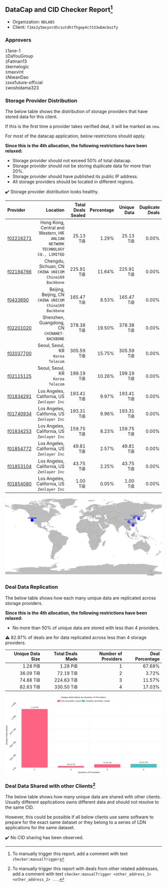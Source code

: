 ## DataCap and CID Checker Report[^1]
 - Organization: `NDLABS`
 - Client: `f1mx2y5mxynrd5csutdhtfhgep4ct533wbmcbozfy`
### Approvers
`1`1ane-1<br/>`1`DaYouGroup<br/>`1`Fatman13<br/>`1`kernelogic<br/>`1`maxvint<br/>`1`NiwanDao<br/>`1`sxxfuture-official<br/>`1`woshidama323

### Storage Provider Distribution
The below table shows the distribution of storage providers that have stored data for this client.

If this is the first time a provider takes verified deal, it will be marked as `new`.

For most of the datacap application, below restrictions should apply.

**Since this is the 4th allocation, the following restrictions have been relaxed:**
 - Storage provider should not exceed 50% of total datacap.
 - Storage provider should not be storing duplicate data for more than 20%.
 - Storage provider should have published its public IP address.
 - All storage providers should be located in different regions.

✔️ Storage provider distribution looks healthy.

| Provider                                              |                                                                        Location | Total Deals Sealed | Percentage | Unique Data | Duplicate Deals |
| :---------------------------------------------------- | ------------------------------------------------------------------------------: | -----------------: | ---------: | ----------: | --------------: |
| [f02216271](https://filfox.info/en/address/f02216271) | Hong Kong, Central and Western, HK<br/>`ANLIAN NETWORK TECHNOLOGY CO., LIMITED` |          25.13 TiB |      1.29% |   25.13 TiB |           0.00% |
| [f02194766](https://filfox.info/en/address/f02194766) |                       Chengdu, Sichuan, CN<br/>`CHINA UNICOM China169 Backbone` |         225.91 TiB |     11.64% |  225.91 TiB |           0.00% |
| [f0433690](https://filfox.info/en/address/f0433690)   |                       Beijing, Beijing, CN<br/>`CHINA UNICOM China169 Backbone` |         165.47 TiB |      8.53% |  165.47 TiB |           0.00% |
| [f02201020](https://filfox.info/en/address/f02201020) |                                 Shenzhen, Guangdong, CN<br/>`CHINANET-BACKBONE` |         378.38 TiB |     19.50% |  378.38 TiB |           0.00% |
| [f02037700](https://filfox.info/en/address/f02037700) |                                            Seoul, Seoul, KR<br/>`Korea Telecom` |         305.59 TiB |     15.75% |  305.59 TiB |           0.00% |
| [f02115125](https://filfox.info/en/address/f02115125) |                                            Seoul, Seoul, KR<br/>`Korea Telecom` |         199.19 TiB |     10.26% |  199.19 TiB |           0.00% |
| [f01834291](https://filfox.info/en/address/f01834291) |                                  Los Angeles, California, US<br/>`Zenlayer Inc` |         193.41 TiB |      9.97% |  193.41 TiB |           0.00% |
| [f01740934](https://filfox.info/en/address/f01740934) |                                  Los Angeles, California, US<br/>`Zenlayer Inc` |         193.31 TiB |      9.96% |  193.31 TiB |           0.00% |
| [f01834253](https://filfox.info/en/address/f01834253) |                                  Los Angeles, California, US<br/>`Zenlayer Inc` |         159.75 TiB |      8.23% |  159.75 TiB |           0.00% |
| [f01854772](https://filfox.info/en/address/f01854772) |                                  Los Angeles, California, US<br/>`Zenlayer Inc` |          49.81 TiB |      2.57% |   49.81 TiB |           0.00% |
| [f01853104](https://filfox.info/en/address/f01853104) |                                  Los Angeles, California, US<br/>`Zenlayer Inc` |          43.75 TiB |      2.25% |   43.75 TiB |           0.00% |
| [f01854080](https://filfox.info/en/address/f01854080) |                                  Los Angeles, California, US<br/>`Zenlayer Inc` |           1.00 TiB |      0.05% |    1.00 TiB |           0.00% |

<img src="https://raw.githubusercontent.com/data-preservation-programs/filplus-checker-assets/main/filecoin-project/filecoin-plus-large-datasets/issues/2055/1689061419595.png"/>

### Deal Data Replication
The below table shows how each many unique data are replicated across storage providers.


**Since this is the 4th allocation, the following restrictions have been relaxed:**
- No more than 50% of unique data are stored with less than 4 providers.

⚠️ 82.97% of deals are for data replicated across less than 4 storage providers.

| Unique Data Size | Total Deals Made | Number of Providers | Deal Percentage |
| ---------------: | ---------------: | ------------------: | --------------: |
|         1.28 PiB |         1.28 PiB |                   1 |          67.68% |
|        36.09 TiB |        72.19 TiB |                   2 |           3.72% |
|        74.88 TiB |       224.63 TiB |                   3 |          11.57% |
|        82.63 TiB |       330.50 TiB |                   4 |          17.03% |

<img src="https://raw.githubusercontent.com/data-preservation-programs/filplus-checker-assets/main/filecoin-project/filecoin-plus-large-datasets/issues/2055/1689061420785.png"/>

### Deal Data Shared with other Clients[^3]
The below table shows how many unique data are shared with other clients.
Usually different applications owns different data and should not resolve to the same CID.

However, this could be possible if all below clients use same software to prepare for the exact same dataset or they belong to a series of LDN applications for the same dataset.

✔️ No CID sharing has been observed.

[^1]: To manually trigger this report, add a comment with text `checker:manualTrigger`

[^2]: Deals from those addresses are combined into this report as they are specified with `checker:manualTrigger`

[^3]: To manually trigger this report with deals from other related addresses, add a comment with text `checker:manualTrigger <other_address_1> <other_address_2> ...`
